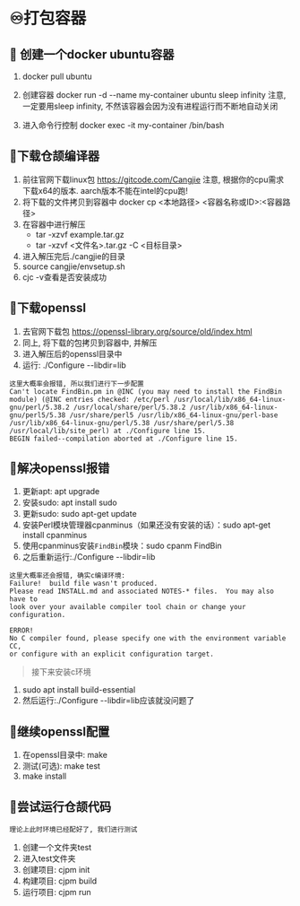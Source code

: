 # ♾️打包容器
## 💫 创建一个docker ubuntu容器
1. docker pull ubuntu
2. 创建容器
	docker run -d --name my-container ubuntu sleep infinity
	注意, 一定要用sleep infinity, 不然该容器会因为没有进程运行而不断地自动关闭

3. 进入命令行控制
	docker exec -it my-container /bin/bash

## 💫下载仓颉编译器
1. 前往官网下载linux包
	https://gitcode.com/Cangjie
	注意, 根据你的cpu需求下载x64的版本.
	aarch版本不能在intel的cpu跑!
2. 将下载的文件拷贝到容器中
	docker cp <本地路径> <容器名称或ID>:<容器路径>
3. 在容器中进行解压
	- tar -xzvf example.tar.gz
	- tar -xzvf <文件名>.tar.gz -C <目标目录>
4. 进入解压完后./cangjie的目录
5. source cangjie/envsetup.sh
6. cjc -v查看是否安装成功

## 💫下载openssl
1. 去官网下载包
	https://openssl-library.org/source/old/index.html
2. 同上, 将下载的包拷贝到容器中, 并解压
3. 进入解压后的openssl目录中
4. 运行: ./Configure --libdir=lib
```ad-warning
这里大概率会报错, 所以我们进行下一步配置
Can't locate FindBin.pm in @INC (you may need to install the FindBin module) (@INC entries checked: /etc/perl /usr/local/lib/x86_64-linux-gnu/perl/5.38.2 /usr/local/share/perl/5.38.2 /usr/lib/x86_64-linux-gnu/perl5/5.38 /usr/share/perl5 /usr/lib/x86_64-linux-gnu/perl-base /usr/lib/x86_64-linux-gnu/perl/5.38 /usr/share/perl/5.38 /usr/local/lib/site_perl) at ./Configure line 15.
BEGIN failed--compilation aborted at ./Configure line 15.
```

## 💫解决openssl报错
1. 更新apt: apt upgrade
2. 安装sudo: apt install sudo
3. 更新sudo: sudo apt-get update
4. 安装Perl模块管理器cpanminus（如果还没有安装的话）：sudo apt-get install cpanminus
5. 使用cpanminus安装`FindBin`模块：sudo cpanm FindBin
6. 之后重新运行:./Configure --libdir=lib

```ad-warning
这里大概率还会报错, 确实c编译环境:
Failure!  build file wasn't produced.
Please read INSTALL.md and associated NOTES-* files.  You may also have to
look over your available compiler tool chain or change your configuration.

ERROR!
No C compiler found, please specify one with the environment variable CC,
or configure with an explicit configuration target.
```

> 接下来安装c环境

1. sudo apt install build-essential
2. 然后运行:./Configure --libdir=lib应该就没问题了

## 💫继续openssl配置
1. 在openssl目录中: make
2. 测试(可选): make test
3. make install


## 💫尝试运行仓颉代码
```ad-info
理论上此时环境已经配好了, 我们进行测试
```

1. 创建一个文件夹test
2. 进入test文件夹
3. 创建项目: cjpm init
4. 构建项目: cjpm build
5. 运行项目: cjpm run



































